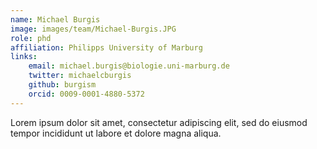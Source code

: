 ```yaml
---
name: Michael Burgis
image: images/team/Michael-Burgis.JPG
role: phd
affiliation: Philipps University of Marburg
links:
    email: michael.burgis@biologie.uni-marburg.de
    twitter: michaelcburgis
    github: burgism
    orcid: 0009-0001-4880-5372
---
```


Lorem ipsum dolor sit amet, consectetur adipiscing elit, sed do eiusmod tempor incididunt ut labore et dolore magna aliqua.
